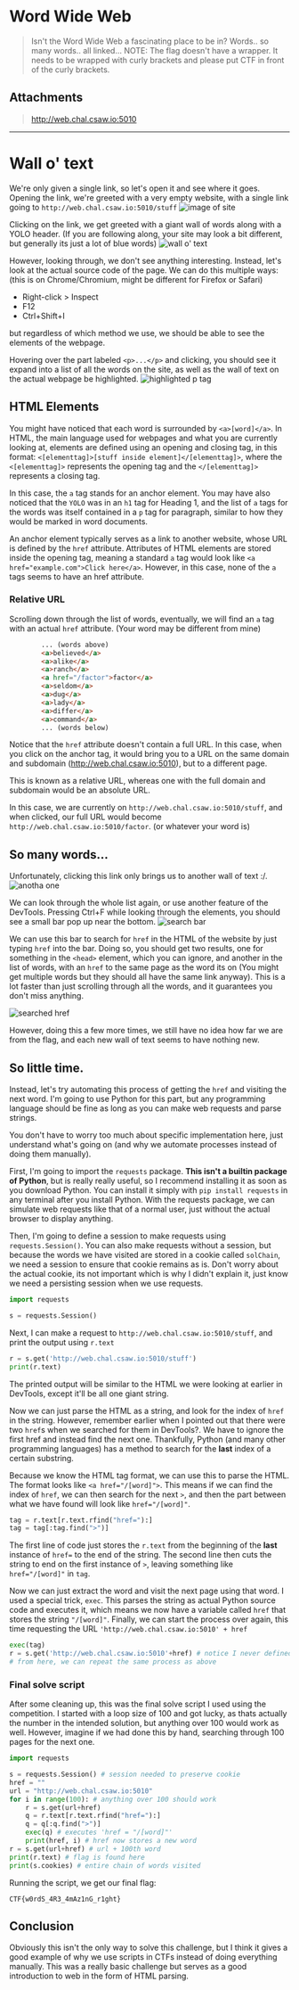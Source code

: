 # Word Wide Web
> Isn't the Word Wide Web a fascinating place to be in? Words.. so many words.. all linked... NOTE: The flag doesn't have a wrapper. It needs to be wrapped with curly brackets and please put CTF in front of the curly brackets.
## Attachments
> http://web.chal.csaw.io:5010
---
# Wall o' text
We're only given a single link, so let's open it and see where it goes.
Opening the link, we're greeted with a very empty website, with a single link going to `http://web.chal.csaw.io:5010/stuff`
![image of site](imgs/stuff.png)

Clicking on the link, we get greeted with a giant wall of words along with a YOLO header. (If you are following along, your site may look a bit different, but generally its just a lot of blue words)
![wall o' text](imgs/walloftext.png)

However, looking through, we don't see anything interesting. Instead, let's look at the actual source code of the page.
We can do this multiple ways: (this is on Chrome/Chromium, might be different for Firefox or Safari)
- Right-click > Inspect
- F12
- Ctrl+Shift+I
  
but regardless of which method we use, we should be able to see the elements of the webpage.

Hovering over the part labeled `<p>...</p>` and clicking, you should see it expand into a list of all the words on the site, as well as the wall of text on the actual webpage be highlighted.
![highlighted p tag](imgs/highlightp.png)

## HTML Elements
You might have noticed that each word is surrounded by `<a>[word]</a>`. In HTML, the main language used for webpages and what you are currently looking at,
elements are defined using an opening and closing tag, in this format: `<[elementtag]>[stuff inside element]</[elementtag]>`, where the `<[elementtag]>` represents the opening
tag and the `</[elementtag]>` represents a closing tag.

In this case, the `a` tag stands for an anchor element. You may have also noticed that the `YOLO` was in an `h1` tag for Heading 1, and the list of `a` tags for the words was itself contained  in a `p` tag for paragraph, similar to how they would be marked in word documents.

An anchor element typically serves as a link to another website, whose URL is defined by the `href` attribute. Attributes of HTML elements are stored inside the opening tag, 
meaning a standard `a` tag would look like `<a href="example.com">Click here</a>`. However, in this case, none of the `a` tags seems to have an href attribute.

### Relative URL
Scrolling down through the list of words, eventually, we will find an `a` tag with an actual `href` attribute. 
(Your word may be different from mine)
```html
        ... (words above)
        <a>believed</a>        
        <a>alike</a>        
        <a>ranch</a>        
        <a href="/factor">factor</a>        
        <a>seldom</a>        
        <a>dug</a>        
        <a>lady</a>        
        <a>differ</a>        
        <a>command</a>
        ... (words below)        
```
Notice that the `href` attribute doesn't contain a full URL. In this case, when you click on the anchor tag, it would bring
you to a URL on the same domain and subdomain (http://web.chal.csaw.io:5010), but to a different page.

This is known as a relative URL, whereas one with the full domain and subdomain would be an absolute URL.

In this case, we are currently on `http://web.chal.csaw.io:5010/stuff`, and when clicked, our full URL would become `http://web.chal.csaw.io:5010/factor`. (or whatever your word is)

## So many words...
Unfortunately, clicking this link only brings us to another wall of text :/.
![anotha one](imgs/morewalls.png)

We can look through the whole list again, or use another feature of the DevTools. Pressing Ctrl+F while looking through the elements, you should see a small bar
pop up near the bottom.
![search bar](imgs/searchbar.png)

We can use this bar to search for `href` in the HTML of the website by just typing `href` into the bar. Doing so, you should get two results, one for something in the `<head>` element, which you can ignore, and another in the list of words, with an `href` to the same page as the word its on (You might get multiple words but they should all have the same link anyway). This is a lot faster than just scrolling through all the words, and it guarantees you don't miss anything.

![searched href](imgs/hrefsearch.png)

However, doing this a few more times, we still have no idea how far we are from the flag, and each new wall of text seems to have nothing new.

## So little time.
Instead, let's try automating this process of getting the `href` and visiting the next word. I'm going to use Python for this part, but any programming language should be fine as long
as you can make web requests and parse strings.

You don't have to worry too much about specific implementation here, just understand what's going on (and why we automate processes instead of doing them manually).

First, I'm going to import the `requests` package. **This isn't a builtin package of Python**, but is really really useful, so I recommend installing it as soon as you download Python. You can install it simply with `pip install requests` in any terminal after you install Python. With the requests package, we can simulate web requests like that of a normal user, just without the actual browser to display anything.

Then, I'm going to define a session to make requests using `requests.Session()`. You can also make requests without a session, but because the words we have visited are stored in a cookie called `solChain`, we need a session to ensure that cookie remains as is. Don't worry about the actual cookie, its not important which is why I didn't explain it, just know we need a persisting session when we use requests.
```py
import requests

s = requests.Session()
```
Next, I can make a request to `http://web.chal.csaw.io:5010/stuff`, and print the output using `r.text`
```py
r = s.get('http://web.chal.csaw.io:5010/stuff')
print(r.text)
```
The printed output will be similar to the HTML we were looking at earlier in DevTools, except it'll be all one giant string. 

Now we can just parse the HTML as a string, and look for the index of `href` in the string. However, remember earlier when I pointed out that there were two `href`s when we searched for them in DevTools?. We have to ignore the first href and instead find the next one. Thankfully, Python (and many other programming languages) has a method to search for the **last** index of a certain substring.

Because we know the HTML tag format, we can use this to parse the HTML. The format looks like `<a href="/[word]">`. This means if we can find the index of `href`, we can then search for the next `>`, and then the part between what we have found will look like `href="/[word]"`.
```py
tag = r.text[r.text.rfind("href="):]
tag = tag[:tag.find(">")]
```
The first line of code just stores the `r.text` from the beginning of the **last** instance of `href=` to the end of the string. The second line then cuts the string to end on the first instance of `>`, leaving something like `href="/[word]"` in `tag`.

Now we can just extract the word and visit the next page using that word. I used a special trick, `exec`. This parses the string as actual Python source code and executes it, which means we now have a variable called `href` that stores the string `"/[word]"`. Finally, we can start the process over again, this time requesting the URL `'http://web.chal.csaw.io:5010' + href`
```py
exec(tag)
r = s.get('http://web.chal.csaw.io:5010'+href) # notice I never defined href
# from here, we can repeat the same process as above
```

### Final solve script
After some cleaning up, this was the final solve script I used using the competition. I started with a loop size of 100 and got lucky, as thats actually the number in the intended solution, but anything over 100 would work as well. However, imagine if we had done this by hand, searching through 100 pages for the next one. 
```py
import requests

s = requests.Session() # session needed to preserve cookie
href = ""
url = "http://web.chal.csaw.io:5010"
for i in range(100): # anything over 100 should work
    r = s.get(url+href)
    q = r.text[r.text.rfind("href="):]
    q = q[:q.find(">")]
    exec(q) # executes 'href = "/[word]"'
    print(href, i) # href now stores a new word
r = s.get(url+href) # url + 100th word
print(r.text) # flag is found here
print(s.cookies) # entire chain of words visited
```
Running the script, we get our final flag:
```
CTF{w0rdS_4R3_4mAz1nG_r1ght}
```

## Conclusion
Obviously this isn't the only way to solve this challenge, but I think it gives a good example of why we use scripts in CTFs instead of doing everything manually. This was a really basic challenge but serves as a good introduction to web in the form of HTML parsing.